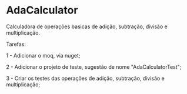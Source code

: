 # AdaCalculator

Calculadora de operações basicas de adição, subtração, divisão e multiplicação.

Tarefas:

1 - Adicionar o moq, via nuget;

2 - Adicionar o projeto de teste, sugestão de nome "AdaCalculatorTest";

3 - Criar os testes das operações de adição, subtração, divisão e multiplicação;
